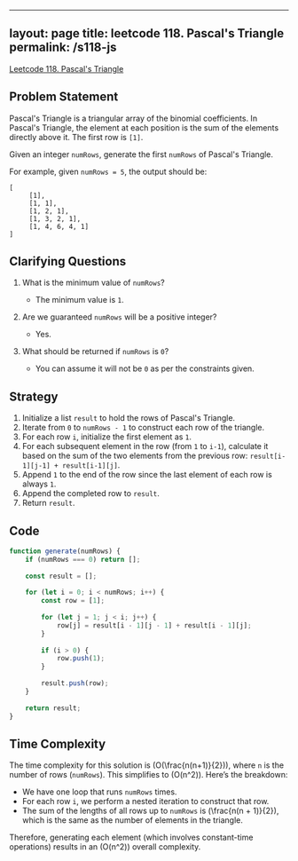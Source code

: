 
---
layout: page
title: leetcode 118. Pascal's Triangle
permalink: /s118-js
---
[Leetcode 118. Pascal's Triangle](https://algoadvance.github.io/algoadvance/l118)
## Problem Statement

Pascal's Triangle is a triangular array of the binomial coefficients. In Pascal's Triangle, the element at each position is the sum of the elements directly above it. The first row is `[1]`. 

Given an integer `numRows`, generate the first `numRows` of Pascal's Triangle.

For example, given `numRows = 5`, the output should be:

```
[
     [1],
     [1, 1],
     [1, 2, 1],
     [1, 3, 2, 1],
     [1, 4, 6, 4, 1]
]
```

## Clarifying Questions

1. What is the minimum value of `numRows`? 
   - The minimum value is `1`.

2. Are we guaranteed `numRows` will be a positive integer?
   - Yes.

3. What should be returned if `numRows` is `0`?
   - You can assume it will not be `0` as per the constraints given.

## Strategy

1. Initialize a list `result` to hold the rows of Pascal's Triangle.
2. Iterate from `0` to `numRows - 1` to construct each row of the triangle.
3. For each row `i`, initialize the first element as `1`.
4. For each subsequent element in the row (from `1` to `i-1`), calculate it based on the sum of the two elements from the previous row: `result[i-1][j-1] + result[i-1][j]`.
5. Append `1` to the end of the row since the last element of each row is always `1`.
6. Append the completed row to `result`.
7. Return `result`.

## Code

```javascript
function generate(numRows) {
    if (numRows === 0) return [];
    
    const result = [];
    
    for (let i = 0; i < numRows; i++) {
        const row = [1];
        
        for (let j = 1; j < i; j++) {
            row[j] = result[i - 1][j - 1] + result[i - 1][j];
        }
        
        if (i > 0) {
            row.push(1);
        }
        
        result.push(row);
    }
    
    return result;
}
```

## Time Complexity

The time complexity for this solution is \(O(\frac{n(n+1)}{2})\), where `n` is the number of rows (`numRows`). This simplifies to \(O(n^2)\). Here’s the breakdown:
- We have one loop that runs `numRows` times.
- For each row `i`, we perform a nested iteration to construct that row.
- The sum of the lengths of all rows up to `numRows` is \(\frac{n(n + 1)}{2}\), which is the same as the number of elements in the triangle. 

Therefore, generating each element (which involves constant-time operations) results in an \(O(n^2)\) overall complexity.